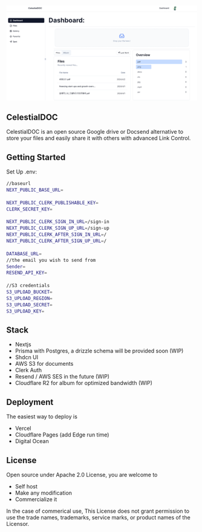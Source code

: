 

<img src="./public/Demo.png" alt="CelestialDOC dashboard" />

## CelestialDOC

CelestialDOC is an open source Google drive or Docsend alternative to store your files and easily share it with others with advanced Link Control. 

## Getting Started

Set Up .env:

```bash
//baseurl
NEXT_PUBLIC_BASE_URL=

NEXT_PUBLIC_CLERK_PUBLISHABLE_KEY=
CLERK_SECRET_KEY=

NEXT_PUBLIC_CLERK_SIGN_IN_URL=/sign-in 
NEXT_PUBLIC_CLERK_SIGN_UP_URL=/sign-up 
NEXT_PUBLIC_CLERK_AFTER_SIGN_IN_URL=/
NEXT_PUBLIC_CLERK_AFTER_SIGN_UP_URL=/

DATABASE_URL=
//the email you wish to send from 
Sender=
RESEND_API_KEY=

//S3 credentials
S3_UPLOAD_BUCKET=
S3_UPLOAD_REGION=
S3_UPLOAD_SECRET=
S3_UPLOAD_KEY=

```


## Stack

- Nextjs
- Prisma with Postgres, a drizzle schema will be provided soon (WIP)
- Shdcn UI
- AWS S3 for documents
- Clerk Auth
- Resend / AWS SES in the future (WIP)
- Cloudflare R2 for album for optimized bandwidth (WIP)



## Deployment

The easiest way to deploy is 
- Vercel
- Cloudflare Pages (add Edge run time)
- Digital Ocean


## License

Open source under Apache 2.0 License, you are welcome to 

- Self host
- Make any modification 
- Commercialize it

In the case of commerical use, This License does not grant permission to use the trade names, trademarks, service marks, or product names of the Licensor. 
